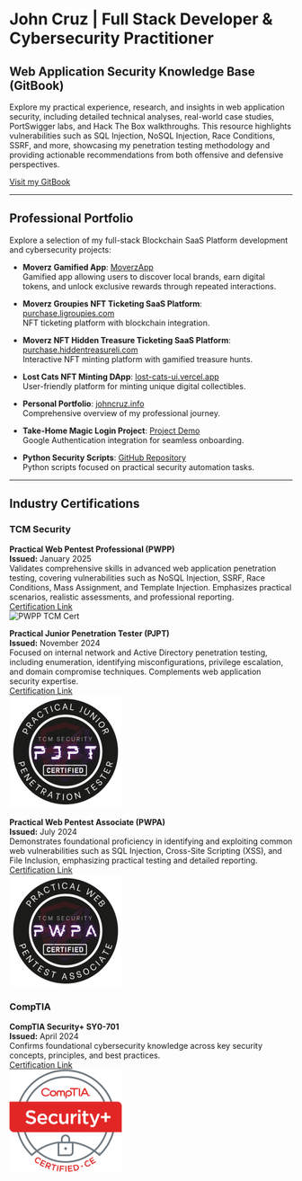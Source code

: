 # John Cruz | Full Stack Developer & Cybersecurity Practitioner

## Web Application Security Knowledge Base (GitBook)

Explore my practical experience, research, and insights in web application security, including detailed technical analyses, real-world case studies, PortSwigger labs, and Hack The Box walkthroughs. This resource highlights vulnerabilities such as SQL Injection, NoSQL Injection, Race Conditions, SSRF, and more, showcasing my penetration testing methodology and providing actionable recommendations from both offensive and defensive perspectives.

[Visit my GitBook](https://johncruz.info/appsec)


---

## Professional Portfolio

Explore a selection of my full-stack Blockchain SaaS Platform development and cybersecurity projects:

- **Moverz Gamified App**: [MoverzApp](https://www.moverzapp.com/)  
  Gamified app allowing users to discover local brands, earn digital tokens, and unlock exclusive rewards through repeated interactions.
  
- **Moverz Groupies NFT Ticketing SaaS Platform**: [purchase.ligroupies.com](https://purchase.ligroupies.com/)  
  NFT ticketing platform with blockchain integration.

- **Moverz NFT Hidden Treasure Ticketing SaaS Platform**: [purchase.hiddentreasureli.com](https://purchase.hiddentreasureli.com/)  
  Interactive NFT minting platform with gamified treasure hunts.
  
- **Lost Cats NFT Minting DApp**: [lost-cats-ui.vercel.app](https://lost-cats-ui.vercel.app/)  
  User-friendly platform for minting unique digital collectibles.

- **Personal Portfolio**: [johncruz.info](https://www.johncruz.info/)  
  Comprehensive overview of my professional journey.

- **Take-Home Magic Login Project**: [Project Demo](https://vercel.com/johncruzaggmailcoms-projects/take-home-debug/7dKJs7RespUj9muNNkCjEfMMRpZw)  
  Google Authentication integration for seamless onboarding.

- **Python Security Scripts**: [GitHub Repository](https://github.com/jocruz/PySecScripts)  
  Python scripts focused on practical security automation tasks.

---


## Industry Certifications

### TCM Security

**Practical Web Pentest Professional (PWPP)**  
**Issued:** January 2025  
Validates comprehensive skills in advanced web application penetration testing, covering vulnerabilities such as NoSQL Injection, SSRF, Race Conditions, Mass Assignment, and Template Injection. Emphasizes practical scenarios, realistic assessments, and professional reporting.  
[Certification Link](https://certified.tcm-sec.com/d7737546-ac9c-4066-83f1-fac586877f9d)  
<img src="https://github.com/user-attachments/assets/855d9b59-7b9c-4608-a10d-8175c8017bcf" alt="PWPP TCM Cert" width="200"/>

**Practical Junior Penetration Tester (PJPT)**  
**Issued:** November 2024  
Focused on internal network and Active Directory penetration testing, including enumeration, identifying misconfigurations, privilege escalation, and domain compromise techniques. Complements web application security expertise.  
[Certification Link](https://certified.tcm-sec.com/006bf430-1660-4ee2-adda-d5cda8608055#gs.hyszjg)  
<img src="https://raw.githubusercontent.com/jocruz/jocruz/main/Certification%20Badges/PJPT%20TCM%20Cert.png" alt="PJPT TCM Cert" width="200"/>

**Practical Web Pentest Associate (PWPA)**  
**Issued:** July 2024  
Demonstrates foundational proficiency in identifying and exploiting common web vulnerabilities such as SQL Injection, Cross-Site Scripting (XSS), and File Inclusion, emphasizing practical testing and detailed reporting.  
[Certification Link](https://certified.tcm-sec.com/4a803568-86d5-4150-924f-9cc6173eff74?key=a2d2b570e775b4a2f78622e7443351b05e021fcc03edfc9961ad3456ae9a1f8a&record_view=true#acc.D9ydv0fu)  
<img src="https://raw.githubusercontent.com/jocruz/jocruz/main/Certification%20Badges/PWPA%20TCM%20Cert.png" alt="PWPA TCM Cert" width="200"/>

### CompTIA

**CompTIA Security+ SY0-701**  
**Issued:** April 2024  
Confirms foundational cybersecurity knowledge across key security concepts, principles, and best practices.  
[Certification Link](https://www.credly.com/badges/7d06c8d7-ce80-4094-b87d-4ddced0d0bce/public_url)  
<img src="https://raw.githubusercontent.com/jocruz/jocruz/main/Certification%20Badges/SecurityPlus%20Logo%20Certified%20CE.png" alt="SecurityPlus Certified CE" width="200"/>
